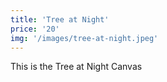 ```yaml
---
title: 'Tree at Night'
price: '20'
img: '/images/tree-at-night.jpeg'
---
```


This is the Tree at Night Canvas